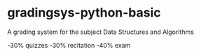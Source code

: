 # gradingsys-python-basic
A grading system for the subject Data Structures and Algorithms

-30% quizzes
-30% recitation
-40% exam
